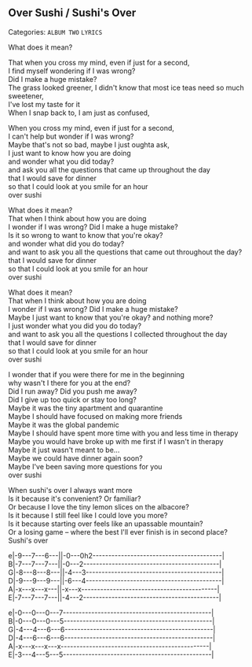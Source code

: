 ## Over Sushi / Sushi's Over  
Categories: `ALBUM TWO` `LYRICS`  
  
What does it mean?  
<!-- That when I think about how you are doing, I wonder if I was wrong?  
The next thought I have is wondering if I was wrong? -->  
That when you cross my mind, even if just for a second,  
I find myself wondering if I was wrong?  
Did I make a huge mistake?  
The grass looked greener, I didn't know that most ice teas need so much sweetener,  
I've lost my taste for it  
When I snap back to, I am just as confused,  
  
  
When you cross my mind, even if just for a second,  
I can't help but wonder if I was wrong?  
Maybe that's not so bad, maybe I just oughta ask,  
I just want to know how you are doing  
and wonder what you did today?  
and ask you all the questions that came up throughout the day  
that I would save for dinner  
so that I could look at you smile for an hour  
over sushi  
  
What does it mean?  
That when I think about how you are doing  
I wonder if I was wrong? Did I make a huge mistake?  
Is it so wrong to want to know that you're okay?  
and wonder what did you do today?  
and want to ask you all the questions that came out throughout the day?  
that I would save for dinner  
so that I could look at you smile for an hour  
over sushi  
  
What does it mean?  
That when I think about how you are doing  
I wonder if I was wrong? Did I make a huge mistake?  
Maybe I just want to know that you're okay? and nothing more?  
I just wonder what you did you do today?  
and want to ask you all the questions I collected throughout the day  
that I would save for dinner  
so that I could look at you smile for an hour  
over sushi  
  
I wonder that if you were there for me in the beginning  
why wasn't I there for you at the end?  
Did I run away? Did you push me away?  
Did I give up too quick or stay too long?  
Maybe it was the tiny apartment and quarantine  
Maybe I should have focused on making more friends  
Maybe it was the global pandemic  
Maybe I should have spent more time with you and less time in therapy  
Maybe you would have broke up with me first if I wasn't in therapy  
Maybe it just wasn't meant to be...  
Maybe we could have dinner again soon?  
Maybe I've been saving more questions for you  
over sushi  
  
When sushi's over I always want more  
Is it because it's convenient? Or familiar?  
Or because I love the tiny lemon slices on the albacore?  
Is it because I still feel like I could love you more?  
Is it because starting over feels like an upassable mountain?  
Or a losing game – where the best I'll ever finish is in second place?  
Sushi's over  
  
  
  
e|-9---7---6---||-0---0h2-----------------------------------------|  
B|-7---7---7---||-0---2-------------------------------------------|  
G|-8---8---8---||-4---3-------------------------------------------|  
D|-9---9---9---||-6---4-------------------------------------------|  
A|-x---x---x---||-x---x-------------------------------------------|  
E|-7---7---7---||-4---2-------------------------------------------|  
  
e|-0---0---0---7-----------------------------------------------|  
B|-0---0---0---5-----------------------------------------------|  
G|-4---4---6---6-----------------------------------------------|  
D|-4---6---6---6-----------------------------------------------|  
A|-x---x---x---x-----------------------------------------------|  
E|-3---4---5---5-----------------------------------------------|  
  
  

